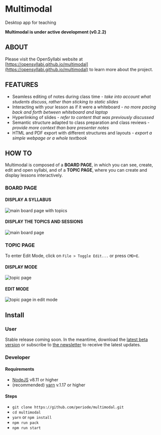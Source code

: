 # Multimodal
Desktop app for teaching

**Multimodal is under active development (v0.2.2)**

## ABOUT

Please visit the OpenSyllabi website at [https://opensyllabi.github.io/multimodal](https://opensyllabi.github.io/multimodal) to learn more about the project.

## FEATURES

- Seamless editing of notes during class time - *take into account what students discuss, rather than sticking to static slides*
- Interacting with your lesson as if it were a whiteboard - *no more pacing back and forth between whiteboard and laptop*
- Hyperlinking of slides - *refer to content that was previously discussed*
- Semantic structure adapted to class preparation and class reviews - *provide more context than bare presenter notes*
- HTML and PDF export with different structures and layouts - *export a simple webpage or a whole textbook*

## HOW TO

Multimodal is composed of a **BOARD PAGE**, in which you can see, create, edit and open syllabi, and of a **TOPIC PAGE**, where you can create and display lessons interactively.

### BOARD PAGE

#### DISPLAY A SYLLABUS

![main board page with topics](https://github.com/periode/multimodal/blob/dev/docs/tutorial_board_1.png)


#### DISPLAY THE TOPICS AND SESSIONS

![main board page](https://github.com/periode/multimodal/blob/dev/docs/tutorial_board_2.png)

### TOPIC PAGE

To enter Edit Mode, click on `File > Toggle Edit...` or press `CMD+E`.

#### DISPLAY MODE

![topic page](https://github.com/periode/multimodal/blob/dev/docs/tutorial_topic_display.png)

#### EDIT MODE

![topic page in edit mode](https://github.com/periode/multimodal/blob/dev/docs/tutorial_topic.png)

## Install

### User

Stable release coming soon. In the meantime, download the [latest beta version](https://github.com/periode/multimodal/releases) or subscribe to [the newsletter](https://mailchi.mp/aaf7085ab18a/multimodal) to receive the latest updates.

### Developer

#### Requirements

- [NodeJS](https://nodejs.org/en/) v8.11 or higher
- (recommended) [yarn](https://yarnpkg.com/lang/en/) v.1.17 or higher


#### Steps

- `git clone https://github.com/periode/multimodal.git`
- `cd multimodal`
- `yarn` or `npm install`
- `npm run pack`
- `npm run start`

